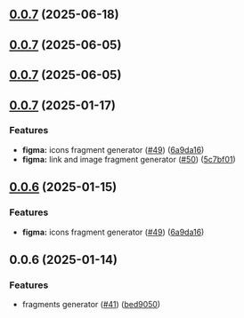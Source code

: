 

## [0.0.7](https://github.com/atls/figma/compare/@atls/figma-file-utils@0.0.7...@atls/figma-file-utils@0.0.7) (2025-06-18)






## [0.0.7](https://github.com/atls/figma/compare/@atls/figma-file-utils@0.0.7...@atls/figma-file-utils@0.0.7) (2025-06-05)






## [0.0.7](https://github.com/atls/figma/compare/@atls/figma-file-utils@0.0.7...@atls/figma-file-utils@0.0.7) (2025-06-05)






## [0.0.7](https://github.com/atls/figma/compare/@atls/figma-file-utils@0.0.6...@atls/figma-file-utils@0.0.7) (2025-01-17)


### Features


* **figma:** icons fragment generator ([#49](https://github.com/atls/figma/issues/49)) ([6a9da16](https://github.com/atls/figma/commit/6a9da16b8312ff8a5ea2cb2d46f506f8927b0e3c))
* **figma:** link and image fragment generator ([#50](https://github.com/atls/figma/issues/50)) ([5c7bf01](https://github.com/atls/figma/commit/5c7bf013046f44d038a763f9ee2d8ad263c2a69f))



## [0.0.6](https://github.com/atls/figma/compare/@atls/figma-file-utils@0.0.6...@atls/figma-file-utils@0.0.6) (2025-01-15)

### Features

- **figma:** icons fragment generator ([#49](https://github.com/atls/figma/issues/49)) ([6a9da16](https://github.com/atls/figma/commit/6a9da16b8312ff8a5ea2cb2d46f506f8927b0e3c))

## 0.0.6 (2025-01-14)

### Features

- fragments generator ([#41](https://github.com/atls/figma/issues/41)) ([bed9050](https://github.com/atls/figma/commit/bed9050681ba6d6ed41292a81b2f0daa720d6a24))
